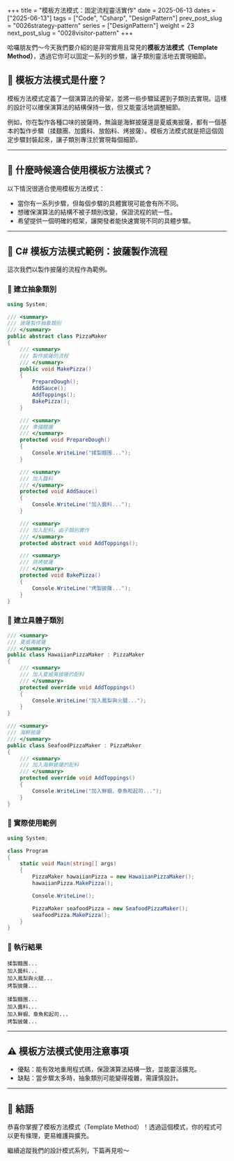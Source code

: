+++
title = "模板方法模式：固定流程靈活實作"
date = 2025-06-13
dates = ["2025-06-13"]
tags = ["Code", "Csharp", "DesignPattern"]
prev_post_slug = "0026strategy-pattern"
series = ["DesignPattern"]
weight = 23
next_post_slug = "0028visitor-pattern"
+++

哈囉朋友們～今天我們要介紹的是非常實用且常見的**模板方法模式（Template Method）**，透過它你可以固定一系列的步驟，讓子類別靈活地去實現細節。

## 🌟 模板方法模式是什麼？

模板方法模式定義了一個演算法的骨架，並將一些步驟延遲到子類別去實現。這樣的設計可以確保演算法的結構保持一致，但又能靈活地調整細節。

例如，你在製作各種口味的披薩時，無論是海鮮披薩還是夏威夷披薩，都有一個基本的製作步驟（揉麵團、加醬料、放餡料、烤披薩）。模板方法模式就是把這個固定步驟封裝起來，讓子類別專注於實現每個細節。

---

## 🤔 什麼時候適合使用模板方法模式？

以下情況很適合使用模板方法模式：

- 當你有一系列步驟，但每個步驟的具體實現可能會有所不同。
- 想確保演算法的結構不被子類別改變，保證流程的統一性。
- 希望提供一個明確的框架，讓開發者能快速實現不同的具體步驟。

---

## 🍕 C# 模板方法模式範例：披薩製作流程

這次我們以製作披薩的流程作為範例。

### 🍅 建立抽象類別

```csharp
using System;

/// <summary>
/// 披薩製作抽象類別
/// </summary>
public abstract class PizzaMaker
{
    /// <summary>
    /// 製作披薩的流程
    /// </summary>
    public void MakePizza()
    {
        PrepareDough();
        AddSauce();
        AddToppings();
        BakePizza();
    }

    /// <summary>
    /// 準備麵團
    /// </summary>
    protected void PrepareDough()
    {
        Console.WriteLine("揉製麵團...");
    }

    /// <summary>
    /// 加入醬料
    /// </summary>
    protected void AddSauce()
    {
        Console.WriteLine("加入醬料...");
    }

    /// <summary>
    /// 加入配料，由子類別實作
    /// </summary>
    protected abstract void AddToppings();

    /// <summary>
    /// 烘烤披薩
    /// </summary>
    protected void BakePizza()
    {
        Console.WriteLine("烤製披薩...");
    }
}
```

### 🍍 建立具體子類別

```csharp
/// <summary>
/// 夏威夷披薩
/// </summary>
public class HawaiianPizzaMaker : PizzaMaker
{
    /// <summary>
    /// 加入夏威夷披薩的配料
    /// </summary>
    protected override void AddToppings()
    {
        Console.WriteLine("加入鳳梨與火腿...");
    }
}

/// <summary>
/// 海鮮披薩
/// </summary>
public class SeafoodPizzaMaker : PizzaMaker
{
    /// <summary>
    /// 加入海鮮披薩的配料
    /// </summary>
    protected override void AddToppings()
    {
        Console.WriteLine("加入鮮蝦、章魚和起司...");
    }
}
```

### 🚀 實際使用範例

```csharp
using System;

class Program
{
    static void Main(string[] args)
    {
        PizzaMaker hawaiianPizza = new HawaiianPizzaMaker();
        hawaiianPizza.MakePizza();

        Console.WriteLine();

        PizzaMaker seafoodPizza = new SeafoodPizzaMaker();
        seafoodPizza.MakePizza();
    }
}
```

### 🎯 執行結果

```
揉製麵團...
加入醬料...
加入鳳梨與火腿...
烤製披薩...

揉製麵團...
加入醬料...
加入鮮蝦、章魚和起司...
烤製披薩...
```

---

## ⚠️ 模板方法模式使用注意事項

- 優點：能有效地重用程式碼，保證演算法結構一致，並能靈活擴充。
- 缺點：當步驟太多時，抽象類別可能變得複雜，需謹慎設計。

---

## 🎉 結語

恭喜你掌握了模板方法模式（Template Method）！透過這個模式，你的程式可以更有條理，更易維護與擴充。

繼續追蹤我們的設計模式系列，下篇再見啦～
